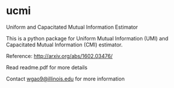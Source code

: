 # ucmi
Uniform and Capacitated Mutual Information Estimator

This is a python package for Uniform Mutual Information (UMI) and Capacitated Mutual Information (CMI) estimator.

Reference: http://arxiv.org/abs/1602.03476/

Read readme.pdf for more details

Contact wgao9@illinois.edu for more information
